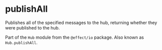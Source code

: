 # publishAll

Publishes all of the specified messages to the hub, returning whether they
were published to the hub.

Part of the `Hub` module from the `@effect/io` package. Also known as `Hub.publishAll`.
